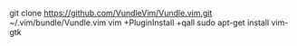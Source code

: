 git clone https://github.com/VundleVim/Vundle.vim.git ~/.vim/bundle/Vundle.vim
vim +PluginInstall +qall
sudo apt-get install vim-gtk
